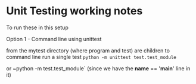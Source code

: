 # Unit Testing working notes

To run these in this setup 

Option 1 - Command line using unittest

from the mytest directory (where program and test) are children  to command line run a single test
`python -m unittest test.test_module` 

or
~python -m test.test_module`   (since we have the __name__ == '__main__' line in it)





